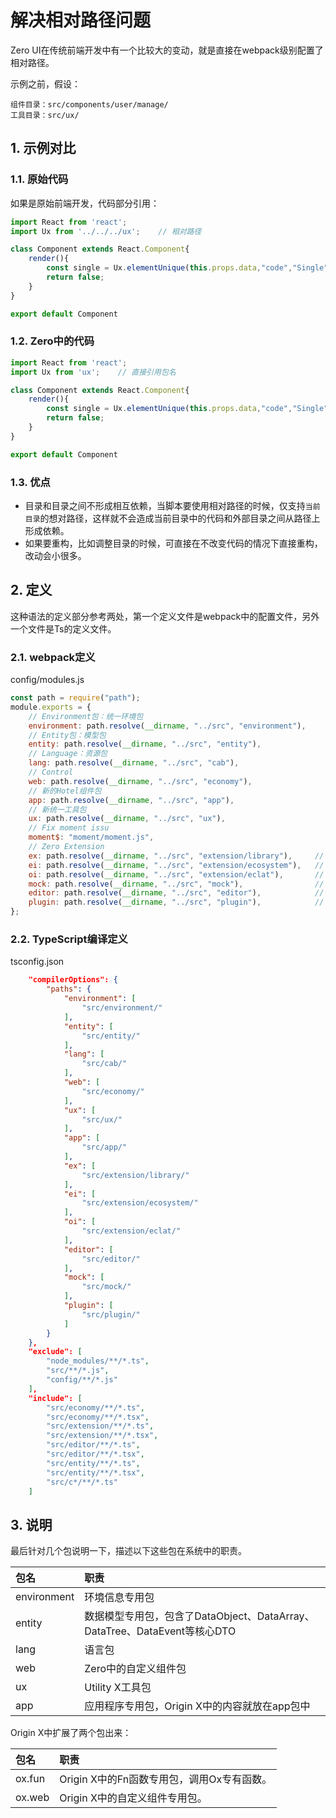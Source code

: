 # 解决相对路径问题

Zero UI在传统前端开发中有一个比较大的变动，就是直接在webpack级别配置了相对路径。

示例之前，假设：

```shell
组件目录：src/components/user/manage/
工具目录：src/ux/
```

## 1. 示例对比

### 1.1. 原始代码

如果是原始前端开发，代码部分引用：

```js
import React from 'react';
import Ux from '../../../ux';    // 相对路径

class Component extends React.Component{
    render(){
        const single = Ux.elementUnique(this.props.data,"code","Single");
        return false;
    }
}

export default Component
```

### 1.2. Zero中的代码

```js
import React from 'react';
import Ux from 'ux';    // 直接引用包名

class Component extends React.Component{
    render(){
        const single = Ux.elementUnique(this.props.data,"code","Single");
        return false;
    }
}

export default Component
```

### 1.3. 优点

* 目录和目录之间不形成相互依赖，当脚本要使用相对路径的时候，仅支持`当前目录`的想对路径，这样就不会造成当前目录中的代码和外部目录之间从路径上形成依赖。
* 如果要重构，比如调整目录的时候，可直接在不改变代码的情况下直接重构，改动会小很多。

## 2. 定义

这种语法的定义部分参考两处，第一个定义文件是webpack中的配置文件，另外一个文件是Ts的定义文件。

### 2.1. webpack定义

config/modules.js

```js
const path = require("path");
module.exports = {
    // Environment包：统一环境包
    environment: path.resolve(__dirname, "../src", "environment"),
    // Entity包：模型包
    entity: path.resolve(__dirname, "../src", "entity"),
    // Language：资源包
    lang: path.resolve(__dirname, "../src", "cab"),
    // Control
    web: path.resolve(__dirname, "../src", "economy"),
    // 新的Hotel组件包
    app: path.resolve(__dirname, "../src", "app"),
    // 新统一工具包
    ux: path.resolve(__dirname, "../src", "ux"),
    // Fix moment issu
    moment$: "moment/moment.js",
    // Zero Extension
    ex: path.resolve(__dirname, "../src", "extension/library"),     // Ex 库
    ei: path.resolve(__dirname, "../src", "extension/ecosystem"),   // Ex 专用组件
    oi: path.resolve(__dirname, "../src", "extension/eclat"),       // Ox 专用组件
    mock: path.resolve(__dirname, "../src", "mock"),                // Mock 专用数据
    editor: path.resolve(__dirname, "../src", "editor"),            //
    plugin: path.resolve(__dirname, "../src", "plugin"),            // 插件
};
```

### 2.2. TypeScript编译定义

tsconfig.json

```json
    "compilerOptions": {
        "paths": {
            "environment": [
                "src/environment/"
            ],
            "entity": [
                "src/entity/"
            ],
            "lang": [
                "src/cab/"
            ],
            "web": [
                "src/economy/"
            ],
            "ux": [
                "src/ux/"
            ],
            "app": [
                "src/app/"
            ],
            "ex": [
                "src/extension/library/"
            ],
            "ei": [
                "src/extension/ecosystem/"
            ],
            "oi": [
                "src/extension/eclat/"
            ],
            "editor": [
                "src/editor/"
            ],
            "mock": [
                "src/mock/"
            ],
            "plugin": [
                "src/plugin/"
            ]
        }
    },
    "exclude": [
        "node_modules/**/*.ts",
        "src/**/*.js",
        "config/**/*.js"
    ],
    "include": [
        "src/economy/**/*.ts",
        "src/economy/**/*.tsx",
        "src/extension/**/*.ts",
        "src/extension/**/*.tsx",
        "src/editor/**/*.ts",
        "src/editor/**/*.tsx",
        "src/entity/**/*.ts",
        "src/entity/**/*.tsx",
        "src/c*/**/*.ts"
    ]
```

## 3. 说明

最后针对几个包说明一下，描述以下这些包在系统中的职责。

| 包名 | 职责 |
| :--- | :--- |
| environment | 环境信息专用包 |
| entity | 数据模型专用包，包含了DataObject、DataArray、DataTree、DataEvent等核心DTO |
| lang | 语言包 |
| web | Zero中的自定义组件包 |
| ux | Utility X工具包 |
| app | 应用程序专用包，Origin X中的内容就放在app包中 |

Origin X中扩展了两个包出来：

| 包名 | 职责 |
| :--- | :--- |
| ox.fun | Origin X中的Fn函数专用包，调用Ox专有函数。 |
| ox.web | Origin X中的自定义组件专用包。 |



